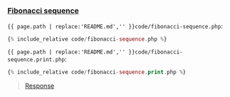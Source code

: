 ### [Fibonacci sequence](code.zip)

`{{ page.path | replace:'README.md','' }}code/fibonacci-sequence.php`:

```php
{% include_relative code/fibonacci-sequence.php %}
```

`{{ page.path | replace:'README.md','' }}code/fibonacci-sequence.print.php`:

```php
{% include_relative code/fibonacci-sequence.print.php %}
```

> [Response](response/fibonacci-sequence.php)
